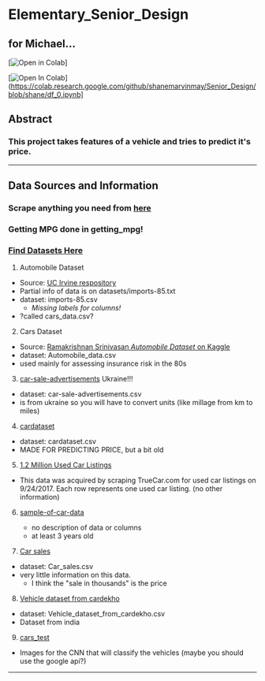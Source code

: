 # Elementary_Senior_Design

## for Michael...
[![Open in Colab](https://colab.research.google.com/github/shanemarvinmay/Senior_Design/master/main.ipynb)]

[![Open In Colab](https://colab.research.google.com/assets/colab-badge.svg)](https://colab.research.google.com/github/shanemarvinmay/Senior_Design/blob/shane/df_0.ipynb]

## Abstract
### This project takes features of a vehicle and tries to predict it's price.
---
## Data Sources and Information
### Scrape anything you need from [here](https://www.auto-data.net/en/)
### Getting MPG done in getting_mpg!
### [Find Datasets Here](https://datasetsearch.research.google.com/search?query=car%20price&docid=wpnnpshrzXjZhMcWAAAAAA%3D%3D)
1. Automobile Dataset
* Source: [UC Irvine respository](https://archive.ics.uci.edu/ml/datasets/automobile)
* Partial info of data is on datasets/imports-85.txt
* dataset: imports-85.csv
    * *Missing labels for columns!*
* ?called cars_data.csv?
2. Cars Dataset
* Source: [Ramakrishnan Srinivasan *Automobile Dataset* on Kaggle ](https://www.kaggle.com/toramky/automobile-dataset)
* dataset: Automobile_data.csv
* used mainly for assessing insurance risk in the 80s


3. [car-sale-advertisements]( https://www.kaggle.com/antfarol/car-sale-advertisements ) Ukraine!!!
* dataset: car-sale-advertisements.csv
* is from ukraine so you will have to convert units (like millage from km to miles)

4. [cardataset]( https://www.kaggle.com/CooperUnion/cardataset )
* dataset: cardataset.csv
* MADE FOR PREDICTING PRICE, but a bit old

5. [1.2 Million Used Car Listings](https://www.kaggle.com/jpayne/852k-used-car-listings)
* This data was acquired by scraping TrueCar.com for used car listings on 9/24/2017. Each row represents one used car listing. (no other information)

6. [sample-of-car-data]( https://www.kaggle.com/jingbinxu/sample-of-car-data/download )
    * no description of data or columns
    * at least 3 years old

7. [Car sales](https://www.kaggle.com/gagandeep16/car-sales)
* dataset: Car_sales.csv
* very little information on this data. 
    * I think the "sale in thousands" is the price

8. [Vehicle dataset from cardekho](https://www.kaggle.com/nehalbirla/vehicle-dataset-from-cardekho)
* dataset: Vehicle_dataset_from_cardekho.csv
* Dataset from india

9. [cars_test](https://ai.stanford.edu/~jkrause/cars/car_dataset.html)
* Images for the CNN that will classify the vehicles (maybe you should use the google api?)
---
